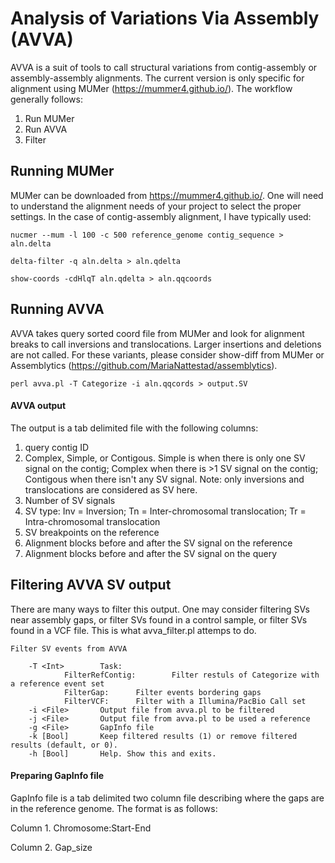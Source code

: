# Analysis of Variations Via Assembly (AVVA)

AVVA is a suit of tools to call structural variations from contig-assembly or assembly-assembly alignments. The current version is only specific for alignment using MUMer (https://mummer4.github.io/). The workflow generally follows:
1. Run MUMer
2. Run AVVA
3. Filter

## Running MUMer

MUMer can be downloaded from https://mummer4.github.io/. One will need to understand the alignment needs of your project to select the proper settings. In the case of contig-assembly alignment, I have typically used:

`nucmer --mum -l 100 -c 500 reference_genome contig_sequence > aln.delta`

`delta-filter -q aln.delta > aln.qdelta`

`show-coords -cdHlqT aln.qdelta > aln.qqcoords`

## Running AVVA
AVVA takes query sorted coord file from MUMer and look for alignment breaks to call inversions and translocations. Larger insertions and deletions are not called. For these variants, please consider show-diff from MUMer or Assemblytics (https://github.com/MariaNattestad/assemblytics). 

`perl avva.pl -T Categorize -i aln.qqcords > output.SV`

#### AVVA output

The output is a tab delimited file with the following columns:
1. query contig ID
2. Complex, Simple, or Contigous. Simple is when there is only one SV signal on the contig; Complex when there is >1 SV signal on the contig; Contigous when there isn't any SV signal. Note: only inversions and translocations are considered as SV here. 
3. Number of SV signals
4. SV type: Inv = Inversion; Tn = Inter-chromosomal translocation; Tr = Intra-chromosomal translocation 
5. SV breakpoints on the reference
6. Alignment blocks before and after the SV signal on the reference
7. Alignment blocks before and after the SV signal on the query

## Filtering AVVA SV output

There are many ways to filter this output. One may consider filtering SVs near assembly gaps, or filter SVs found in a control sample, or filter SVs found in a VCF file. This is what avva_filter.pl attemps to do.

    Filter SV events from AVVA

        -T <Int>        Task:
                FilterRefContig:        Filter restuls of Categorize with a reference event set
                FilterGap:      Filter events bordering gaps
                FilterVCF:      Filter with a Illumina/PacBio Call set
        -i <File>       Output file from avva.pl to be filtered
        -j <File>       Output file from avva.pl to be used a reference
        -g <File>       GapInfo file
        -k [Bool]       Keep filtered results (1) or remove filtered results (default, or 0).
        -h [Bool]       Help. Show this and exits.

#### Preparing GapInfo file

GapInfo file is a tab delimited two column file describing where the gaps are in the reference genome. The format is as follows:

Column 1. Chromosome:Start-End

Column 2. Gap_size

